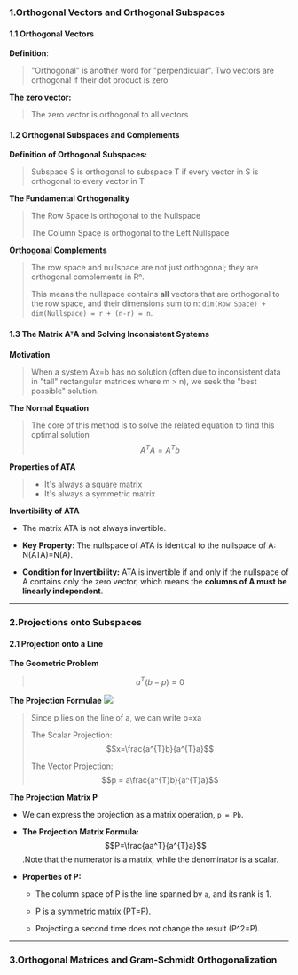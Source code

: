 ### 1.Orthogonal Vectors and Orthogonal Subspaces
#### 1.1 Orthogonal Vectors

**Definition**:

>"Orthogonal" is another word for "perpendicular". Two vectors are orthogonal if their dot product is zero

**The zero vector:**

>The zero vector is orthogonal to all vectors

#### 1.2 Orthogonal Subspaces and Complements

**Definition of Orthogonal Subspaces:**

>Subspace S is orthogonal to subspace T if every vector in S is orthogonal to every vector in T

**The Fundamental Orthogonality**

>The Row Space is orthogonal to the Nullspace
>
>The Column Space is orthogonal to the Left Nullspace

**Orthogonal Complements**

>The row space and nullspace are not just orthogonal; they are orthogonal complements in Rⁿ.
>
>This means the nullspace contains **all** vectors that are orthogonal to the row space, and their dimensions sum to n: `dim(Row Space) + dim(Nullspace) = r + (n-r) = n`.

#### 1.3 The Matrix AᵀA and Solving Inconsistent Systems

**Motivation**

>When a system Ax=b has no solution (often due to inconsistent data in "tall" rectangular matrices where m > n), we seek the "best possible" solution.

**The Normal Equation**

>The core of this method is to solve the related equation to find this optimal solution
>$$A^{T}A=A^{T}b$$

**Properties of ATA**

>* It's always a square matrix
>* It's always a symmetric matrix

**Invertibility of ATA**

- The matrix ATA is not always invertible.
    
- **Key Property:** The nullspace of ATA is identical to the nullspace of A: N(ATA)=N(A).
    
- **Condition for Invertibility:** ATA is invertible if and only if the nullspace of A contains only the zero vector, which means the **columns of A must be linearly independent**.

***
### 2.Projections onto Subspaces

#### 2.1 Projection onto a Line

**The Geometric Problem**

>$$a^{T}(b-p)=0$$

**The Projection Formulae**
![](images/projection.png)

>Since p lies on the line of a, we can write p=xa
>
>The Scalar Projection: $$x=\frac{a^{T}b}{a^{T}a}$$
>
>The Vector Projection: $$p = a\frac{a^{T}b}{a^{T}a}$$

 **The Projection Matrix P**

- We can express the projection as a matrix operation, `p = Pb`.
    
- **The Projection Matrix Formula:** $$P=\frac{aa^T}{a^{T}a}$$​.Note that the numerator is a matrix, while the denominator is a scalar.
    
- **Properties of P:**
    
    - The column space of P is the line spanned by `a`, and its rank is 1.
        
    - P is a symmetric matrix (PT=P).
        
    - Projecting a second time does not change the result (P^2=P).


***
### 3.Orthogonal Matrices and Gram-Schmidt Orthogonalization
